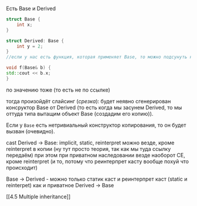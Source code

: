 Есть Base и Derived
```cpp
struct Base {
	int x;
}

struct Derived: Base {
	int y = 2;
}
//если у нас есть функция, которая применяет Base, то можно подсунуть наследника, вместо родителя.

void f(Base& b) {
std::cout << b.x;
}
```
по значению тоже (то есть не по ссылке)

тогда произойдёт слайсинг (*срезка*): будет неявно сгенерирован консруктор Base от Derived (то есть когда мы засунем Derived, то мы оттуда типа вытащим объект Base (создадим его копию)).

Если у `Base` есть нетривиальный конструктор копирования, то он будет вызван (очевидно).

cast
Derived -> Base:
implicit, static, reinterpret можно везде, кроме reinterpret в копии (ну тут просто теория, так как мы туда ссылку передаём)
при этом при приватном наследовании везде наоборот CE, кроме reinterpret (и то, потому что реинтерпрет касту вообще похуй что происходит)

Base -> Derived - можно только статик каст и реинтерпрет каст (static и reinterpet)
как и приватное Derived -> Base

[[4.5 Multiple inheritance]]

